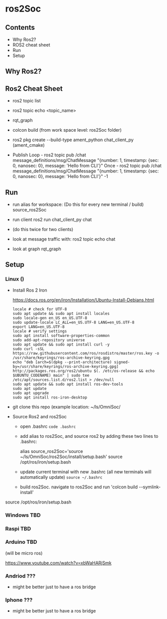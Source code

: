 # ros2Soc



 ##  Contents

- Why Ros2?
- ROS2 cheat sheet
- Run
- Setup  
  
## Why Ros2?

## Ros2 Cheat Sheet
- ros2 topic list
- ros2 topic echo <topic_name>
- rqt_graph
- colcon build (from work space level: ros2Soc folder)
- ros2 pkg create --build-type ament_python chat_client_py (ament_cmake)

- Publish
	Loop -
	ros2 topic pub /chat message_definitions/msg/ChatMessage "{number: 1, timestamp: {sec: 0, nanosec: 0}, message: 'Hello from CLI'}"
	Once -
	ros2 topic pub /chat message_definitions/msg/ChatMessage "{number: 1, timestamp: {sec: 0, nanosec: 0}, message: 'Hello from CLI'}" -1



## Run

- run alias for workspace: (Do this for every new terminal / build)
source_ros2Soc

- run client
ros2 run chat_client_py chat

- (do this twice for two clients)

- look at message traffic with:
	ros2 topic echo chat 

- look at graph
	rqt_graph

## Setup

  

### Linux ()

- Install Ros 2 Iron

	https://docs.ros.org/en/iron/Installation/Ubuntu-Install-Debians.html

  

	````
	locale # check for UTF-8
	sudo apt update && sudo apt install locales
	sudo locale-gen en_US en_US.UTF-8
	sudo update-locale LC_ALL=en_US.UTF-8 LANG=en_US.UTF-8
	export LANG=en_US.UTF-8
	locale # verify settings
	sudo apt install software-properties-common
	sudo add-apt-repository universe
	sudo apt update && sudo apt install curl -y
	sudo curl -sSL https://raw.githubusercontent.com/ros/rosdistro/master/ros.key -o /usr/share/keyrings/ros-archive-keyring.gpg
	echo "deb [arch=$(dpkg --print-architecture) signed-by=/usr/share/keyrings/ros-archive-keyring.gpg] http://packages.ros.org/ros2/ubuntu $(. /etc/os-release && echo $UBUNTU_CODENAME) main" | sudo tee /etc/apt/sources.list.d/ros2.list > /dev/null
	sudo apt update && sudo apt install ros-dev-tools
	sudo apt update
	sudo apt upgrade
	sudo apt install ros-iron-desktop
	````

- git clone this repo 
(example location: ~/ls/OmniSoc/

- Source Ros2 and ros2Soc
	- open .bashrc
	````code .bashrc````
	- add alias to ros2Soc, and source ros2 by adding these two lines to .bashrc:
	
		alias  source_ros2Soc='source ~/ls/OmniSoc/ros2Soc/install/setup.bash'
		source  /opt/ros/iron/setup.bash

	- update current terminal with new .bashrc (all new terminals will automatically update)
	````source ~/.bashrc````

	- build ros2Soc.  navigate to ros2Soc and run 'colcon build --symlink-install'


source  /opt/ros/iron/setup.bash
  

### Windows TBD

  

### Raspi TBD

  

### Arduino TBD

(will be micro ros)

https://www.youtube.com/watch?v=xbWaHARjSmk

  

### Andriod ???

- might be better just to have a ros bridge

  

### Iphone ???

- might be better just to have a ros bridge